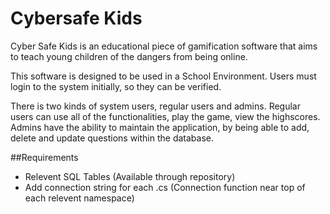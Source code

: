 # Cybersafe Kids
Cyber Safe Kids is an educational piece of gamification software that aims to teach young children of the dangers from being online.

This software is designed to be used in a School Environment. Users must login to the system initially, so they can be verified.

There is two kinds of system users, regular users and admins. Regular users can use all of the functionalities, play the game, view the highscores. Admins have the ability to maintain the application, by being able to add, delete and update questions within the database.

##Requirements
* Relevent SQL Tables (Available through repository)
* Add connection string for each .cs (Connection function near top of each relevent namespace)
